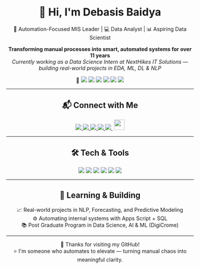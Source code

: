 <h1 align="center">👋 Hi, I'm Debasis Baidya</h1>

<p align="center">
  🚀 Automation-Focused MIS Leader | 💻 Data Analyst | 📊 Aspiring Data Scientist
</p>

<p align="center">
  <strong>Transforming manual processes into smart, automated systems for over 11 years</strong><br>
  <i>Currently working as a Data Science Intern at NextHikes IT Solutions — building real-world projects in EDA, ML, DL & NLP</i>
</p>

<p align="center">
  🔧 <img src="https://img.shields.io/badge/Python-3776AB?logo=python&logoColor=white&style=flat-square" /> 
  <img src="https://img.shields.io/badge/SQL-MySQL-4479A1?logo=mysql&logoColor=white&style=flat-square" /> 
  <img src="https://img.shields.io/badge/Power%20BI-Data-yellow?logo=powerbi&logoColor=black&style=flat-square" />
  <img src="https://img.shields.io/badge/Google%20Sheets-Automation-34A853?logo=googlesheets&logoColor=white&style=flat-square" /> 
  <img src="https://img.shields.io/badge/Apps%20Script-Google-4285F4?logo=google&logoColor=white&style=flat-square" /> 
  <img src="https://img.shields.io/badge/Streamlit-Apps-FF4B4B?logo=streamlit&logoColor=white&style=flat-square" />
</p>

---

<h2 align="center">📬 Connect with Me</h2>

<p align="center">
  <a href="https://www.linkedin.com/in/debasisbaidya" target="_blank">
    <img src="https://img.shields.io/badge/LinkedIn-Connect-blue?style=for-the-badge&logo=linkedin" />
  </a>
  <a href="mailto:speak2debasis@gmail.com">
    <img src="https://img.shields.io/badge/Gmail-Mail_Me-red?style=for-the-badge&logo=gmail" />
  </a>
  <a href="https://api.whatsapp.com/send?phone=918013316086&text=Hi%20Debasis!">
    <img src="https://img.shields.io/badge/WhatsApp-Chat-green?style=for-the-badge&logo=whatsapp" />
  </a>
  <a href="https://github.com/DebasisBaidya">
    <img src="https://img.shields.io/github/followers/DebasisBaidya?label=Followers&style=for-the-badge&logo=github" />
  </a>
  <a href="https://github.com/DebasisBaidya?tab=stars">
    <img src="https://img.shields.io/github/stars/DebasisBaidya?label=Stars&style=for-the-badge&logo=github" />
  </a>
  <a href="https://github.com/DebasisBaidya">
    <img src="https://visitor-badge.laobi.icu/badge?page_id=DebasisBaidya" style="height:28px; margin-left: 4px;" />
  </a>
</p>

---

<h2 align="center">🛠️ Tech & Tools</h2>

<p align="center">
  <img src="https://img.shields.io/badge/Python-Data_Science-blue?style=for-the-badge&logo=python" />
  <img src="https://img.shields.io/badge/SQL-Queries-informational?style=for-the-badge&logo=mysql" />
  <img src="https://img.shields.io/badge/Google_Sheets-Automations-green?style=for-the-badge&logo=google-sheets" />
  <img src="https://img.shields.io/badge/Power_BI-Visuals-yellow?style=for-the-badge&logo=powerbi" />
  <img src="https://img.shields.io/badge/Tableau-Dashboards-blueviolet?style=for-the-badge&logo=tableau" />
  <img src="https://img.shields.io/badge/Streamlit-Apps-red?style=for-the-badge&logo=streamlit" />
</p>

---

<h2 align="center">🧠 Learning & Building</h2>

<p align="center">
  📈 Real-world projects in NLP, Forecasting, and Predictive Modeling<br>
  ⚙️ Automating internal systems with Apps Script + SQL<br>
  📚 Post Graduate Program in Data Science, AI & ML (DigiCrome)
</p>

---

<p align="center">
  🙏 Thanks for visiting my GitHub!<br>
  ⭐ I'm someone who automates to elevate — turning manual chaos into meaningful clarity.
</p>
